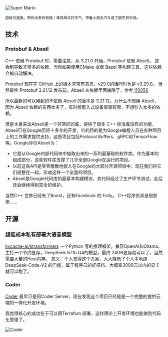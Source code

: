 ---
---

![Super Mario](/images/d/img-9794.webp)

<small>超级马里奥，带你出来炸街咯！难得周末好天气，带着小朋友汽车逛了趟农贸市场。</small>

## 技术

### Protobuf & Abseil

C++ 使用 Protobuf 时，需要注意，从 3.21.0 开始，Protobuf 依赖 Abseil。
这会到导致非常多的依赖，当然如果使用CMake 或者 Bazel 等构建工具，这些依赖会被自动解决。

Protobuf 现在在 GitHub 上的版本非常有意思，v29.0的话同时也是 v3.29.0。
当然最终 Protobuf 3.21.12 发布前，Abseil 从依赖里面摘除了，参考 [!10056](https://github.com/protocolbuffers/protobuf/pull/10056)

所以最新的可以用到的不依赖 Abseil 的版本是 3.21.12。为什么不想用 Abseil，因为 Abseil 依赖的东西太多了，有时候嵌入式设备资源有限，不想引入太多的依赖。

但是本身来说Abseil是一个非常好的库，提供了很多 C++ 标准库没有的功能，Abseil已在Google历经十多年的开发，它的目的是为Google编程人员在各种项目上的工作需求提供支持，这些项目包括Protocol Buffers、gRPC和TensorFlow等。Google评价Abseil为：

- 它是从Google内部代码块中抽取出来的一系列最基础的软件库。作为基本的组成部分，这些软件库支撑了几乎全部Google在运行的项目。
- 以前这些API是零零散散地嵌入在Google的大部分开源项目中，现在我们将它们规整在一起，形成这样一个全面的项目。
- Abseil是Google代码库的最基本构建模块，其代码经过了生产环节测试，此后还会继续得到完全的维护。

当然C++ 世界已经有了Boost，还有Facebook 的 Folly。 C++程序员真是很悲惨……


## 开源

### 超低成本私有部署大语言模型

[kvcache-ai/ktransformers](https://github.com/kvcache-ai/ktransformers) 一个Python 写的推理框架，兼容OpenAI和Ollama。
主打一个节约显存，DeepSeek 671b Q4的模型，最终 24GB显存就可以了，当然需要大量的Host内存。
意义：个人觉得这个方案，大大降低了个人本地跑 DeepSeek-Code-V2 的门槛，属于程序员的好搭档，大概率3000元以内的显卡就可以跑了。

### Coder

[Coder](https://github.com/coder) 最早只是用Coder Server，现在发现这个项目已经是是一个完整的提供云端的一体化开发环境。

我觉得核心的成功在于可以用Terrafom 部署，这样理论上开发环境也能做到代码化管理了。

![Coder](/images/d/2507/coder.webp)

